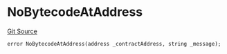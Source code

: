 # NoBytecodeAtAddress
[Git Source](https://github.com/thrackle-io/tron/blob/87ff5b38c590a4edb91556fd9ab3428df36445b8/src/client/token/handler/diamond/HandlerDiamondLib.sol)


```solidity
error NoBytecodeAtAddress(address _contractAddress, string _message);
```

